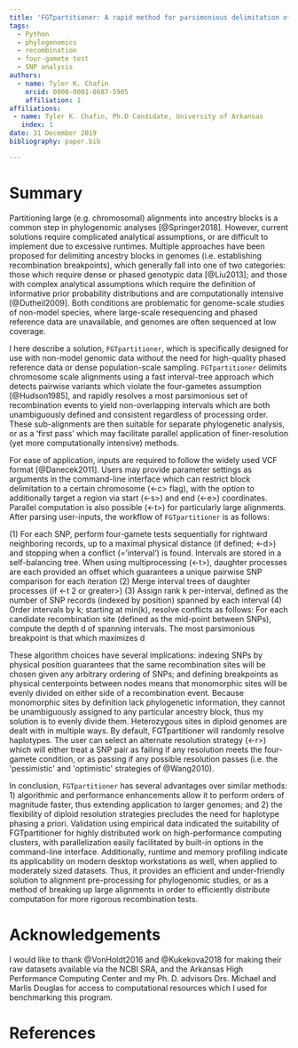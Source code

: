 ```yaml
---
title: 'FGTpartitioner: A rapid method for parsimonious delimitation of ancestry breakpoints in large genome-wide SNP datasets'
tags:
  - Python
  - phylogenomics
  - recombination
  - four-gamete test
  - SNP analysis
authors:
  - name: Tyler K. Chafin
    orcid: 0000-0001-8687-5905
    affiliation: 1
affiliations:
 - name: Tyler K. Chafin, Ph.D Candidate, University of Arkansas
   index: 1
date: 31 December 2019
bibliography: paper.bib

---
```



# Summary

Partitioning large (e.g. chromosomal) alignments into ancestry blocks is a common step in 
phylogenomic analyses [@Springer2018]. However, current solutions require complicated 
analytical assumptions, or are difficult to implement due to excessive runtimes.  Multiple approaches 
have been proposed for delimiting ancestry blocks in genomes (i.e. establishing recombination 
breakpoints), which generally fall into one of two categories: those which require dense or phased 
genotypic data [@Liu2013]; and those with complex analytical assumptions which require 
the definition of informative prior probability distributions and are computationally intensive 
[@Dutheil2009]. Both conditions are problematic for genome-scale studies of non-model 
species, where large-scale resequencing and phased reference data are unavailable, 
and genomes are often sequenced at low coverage. 

I here describe a solution, ``FGTpartitioner``, which is specifically designed for use with 
non-model genomic data without the need for high-quality phased reference data or dense 
population-scale sampling. ``FGTpartitioner`` delimits chromosome scale alignments using a 
fast interval-tree approach which detects pairwise variants which violate the four-gametes 
assumption [@Hudson1985], and rapidly resolves a most parsimonious set of recombination 
events to yield non-overlapping intervals which are both unambiguously defined and consistent 
regardless of processing order. These sub-alignments are then suitable for separate phylogenetic 
analysis, or as a ‘first pass’ which may facilitate parallel application of finer-resolution (yet 
more computationally intensive) methods.

For ease of application, inputs are required to follow the widely used VCF format [@Danecek2011]. 
Users may provide parameter settings as arguments in the command-line interface which can restrict block 
delimitation to a certain chromosome (<-c> flag), with the option to additionally target a region via 
start (<-s>) and end (<-e>) coordinates. Parallel computation is also possible (<-t>) for particularly 
large alignments. After parsing user-inputs, the workflow of ``FGTpartitioner`` is as follows:

(1)	For each SNP, perform four-gamete tests sequentially for rightward neighboring records, up to a 
maximal physical distance (if defined; <-d>) and stopping when a conflict (=’interval’) is found. Intervals are
stored in a self-balancing tree. When using multiprocessing (<-t>), daughter processes are each provided 
an offset which guarantees a unique pairwise SNP comparison for each iteration 
(2)	Merge interval trees of daughter processes (if <-t 2 or greater>)
(3)	Assign rank k per-interval, defined as the number of SNP records (indexed by position) spanned by each 
interval 
(4)	Order intervals by k; starting at min(k), resolve conflicts as follows: For each candidate recombination 
site (defined as the mid-point between SNPs), compute the depth d of spanning intervals. The  most parsimonious
breakpoint is that which maximizes d

These algorithm choices have several implications: indexing SNPs by physical position guarantees that 
the same recombination sites will be chosen given any arbitrary ordering of SNPs; and defining breakpoints 
as physical centerpoints between nodes means that monomorphic sites will be evenly divided on either side 
of a recombination event. Because monomorphic sites by definition lack phylogenetic information, they 
cannot be unambiguously assigned to any particular ancestry block, thus my solution is to evenly divide them.
Heterozygous sites in diploid genomes are dealt with in multiple ways. By default, FGTpartitioner will 
randomly resolve haplotypes. The user can select an alternate resolution strategy (<-r>) which will either 
treat a SNP pair as failing if any resolution meets the four-gamete condition, or as passing if any possible 
resolution passes (i.e. the 'pessimistic' and 'optimistic' strategies of @Wang2010).

In conclusion, ``FGTpartitioner`` has several advantages over similar methods: 1) algorithmic and performance enhancements 
allow it to perform orders of magnitude faster, thus extending application to larger genomes; and 2) the 
flexibility of diploid resolution strategies precludes the need for haplotype phasing a priori. Validation 
using empirical data indicated the suitability of FGTpartitioner for highly distributed work on high-performance
computing clusters, with parallelization easily facilitated by built-in options in the command-line interface. 
Additionally, runtime and memory profiling indicate its applicability on modern desktop workstations as well, 
when applied to moderately sized datasets. Thus, it provides an efficient and under-friendly solution to alignment 
pre-processing for phylogenomic studies, or as a method of breaking up large alignments in order to efficiently 
distribute computation for more rigorous recombination tests.

# Acknowledgements
I would like to thank @VonHoldt2016 and @Kukekova2018 for making their raw datasets 
available via the NCBI SRA, and the Arkansas High Performance Computing Center and my Ph. D. advisors 
Drs. Michael and Marlis Douglas for access to computational resources which I used for benchmarking this program. 

# References
